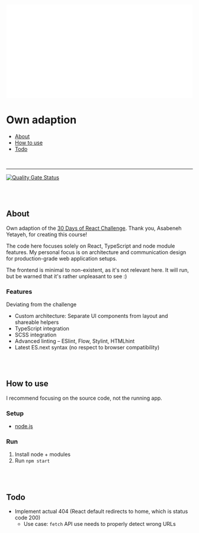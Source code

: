 ![30 Days of React Challenge](teaser.png)

# Own adaption

- [About](#about)
- [How to use](#how-to-use)
- [Todo](#todo)

<br>

---

[![Quality Gate Status](https://sonarcloud.io/api/project_badges/measure?project=ChristianOellers_30-Days-of-React-Challenge&metric=alert_status)](https://sonarcloud.io/dashboard?id=ChristianOellers_30-Days-of-React-Challenge)

<br><br>

## About

Own adaption of the [30 Days of React Challenge](https://github.com/Asabeneh/30-Days-Of-React).
Thank you, Asabeneh Yetayeh, for creating this course!

The code here focuses solely on React, TypeScript and node module features.
My personal focus is on architecture and communication design for production-grade web application setups.

The frontend is minimal to non-existent, as it's not relevant here.
It will run, but be warned that it's rather unpleasant to see :)


### Features

Deviating from the challenge

- Custom architecture: Separate UI components from layout and shareable helpers
- TypeScript integration
- SCSS integration
- Advanced linting – ESlint, Flow, Stylint, HTMLhint
- Latest ES.next syntax (no respect to browser compatibility)


<br><br>

## How to use

I recommend focusing on the source code, not the running app.

### Setup

- [node.js](https://nodejs.org)

### Run

1. Install node + modules
2. Run `npm start`

<br><br>

## Todo

- Implement actual 404 (React default redirects to home, which is status code 200)
  - Use case: `fetch` API use needs to properly detect wrong URLs

